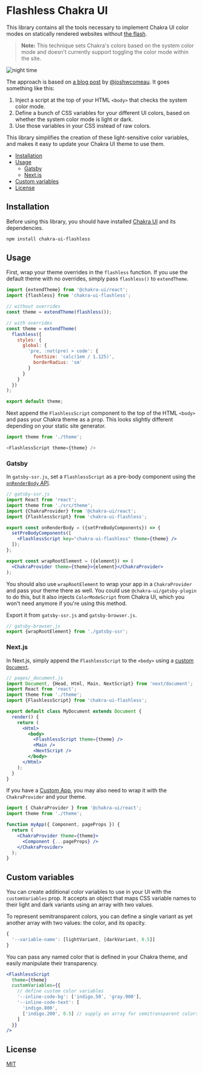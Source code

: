 # Flashless Chakra UI

This library contains all the tools necessary to implement Chakra UI color modes on statically rendered websites without [the flash](https://github.com/chakra-ui/chakra-ui/issues/1878).

> **Note:** This technique sets Chakra's colors based on the system color mode and doesn't currently support toggling the color mode within the site.

![night time](https://media.giphy.com/media/l2YSDYQbXeo9M3Ize/giphy.gif)

The approach is based on [a blog post](https://www.joshwcomeau.com/react/dark-mode/) by [@joshwcomeau](https://github.com/joshwcomeau). It goes something like this:

1. Inject a script at the top of your HTML `<body>` that checks the system color mode.
2. Define a bunch of CSS variables for your different UI colors, based on whether the system color mode is light or dark.
3. Use those variables in your CSS instead of raw colors.

This library simplifies the creation of these light-sensitive color variables, and makes it easy to update your Chakra UI theme to use them.

- [Installation](#installation)
- [Usage](#usage)
  - [Gatsby](#gatsby)
  - [Next.js](#nextjs)
- [Custom variables](#custom-variables)
- [License](#license)

## Installation

Before using this library, you should have installed [Chakra UI](https://chakra-ui.com/docs/getting-started#installation) and its dependencies.

```bash
npm install chakra-ui-flashless
```

## Usage

First, wrap your theme overrides in the `flashless` function. If you use the default theme with no overrides, simply pass `flashless()` to `extendTheme`.

```js
import {extendTheme} from '@chakra-ui/react';
import {flashless} from 'chakra-ui-flashless';

// without overrides
const theme = extendTheme(flashless());

// with overrides
const theme = extendTheme(
  flashless({
    styles: {
      global: {
        'pre, :not(pre) > code': {
          fontSize: 'calc(1em / 1.125)',
          borderRadius: 'sm'
        }
      }
    }
  })
);

export default theme;
```

Next append the `FlashlessScript` component to the top of the HTML `<body>` and pass your Chakra theme as a prop. This looks slightly different depending on your static site generator.

```js
import theme from './theme';

<FlashlessScript theme={theme} />
```

### Gatsby

In `gatsby-ssr.js`, set a `FlashlessScript` as a pre-body component using the [`onRenderBody` API](https://www.gatsbyjs.com/docs/reference/config-files/gatsby-ssr/#onRenderBody).

```jsx
// gatsby-ssr.js
import React from 'react';
import theme from './src/theme';
import {ChakraProvider} from '@chakra-ui/react';
import {FlashlessScript} from 'chakra-ui-flashless';

export const onRenderBody = ({setPreBodyComponents}) => {
  setPreBodyComponents([
    <FlashlessScript key="chakra-ui-flashless" theme={theme} />
  ]);
};

export const wrapRootElement = ({element}) => (
  <ChakraProvider theme={theme}>{element}</ChakraProvider>
);
```

You should also use `wrapRootElement` to wrap your app in a `ChakraProvider` and pass your theme there as well. You could use `@chakra-ui/gatsby-plugin` to do this, but it also injects `ColorModeScript` from Chakra UI, which you won't need anymore if you're using this method.

Export it from `gatsby-ssr.js` and `gatsby-browser.js`.

```js
// gatsby-browser.js
export {wrapRootElement} from './gatsby-ssr';
```

### Next.js

In Next.js, simply append the `FlashlessScript` to the `<body>` using a [custom `Document`](https://nextjs.org/docs/advanced-features/custom-document).

```jsx
// pages/_document.js
import Document, {Head, Html, Main, NextScript} from 'next/document';
import React from 'react';
import theme from './theme';
import {FlashlessScript} from 'chakra-ui-flashless';

export default class MyDocument extends Document {
  render() {
    return (
      <Html>
        <body>
          <FlashlessScript theme={theme} />
          <Main />
          <NextScript />
        </body>
      </Html>
    );
  }
}
```

If you have a [Custom App](https://nextjs.org/docs/advanced-features/custom-app), you may also need to wrap it with the `ChakraProvider` and your theme.

```jsx
import { ChakraProvider } from '@chakra-ui/react';
import theme from './theme';

function myApp({ Component, pageProps }) {
  return (
    <ChakraProvider theme={theme}>
      <Component {...pageProps} />
    </ChakraProvider>
  );
}
```

## Custom variables

You can create additional color variables to use in your UI with the `customVariables` prop. It accepts an object that maps CSS variable names to their light and dark variants using an array with two values.

To represent semitransparent colors, you can define a single variant as yet another array with two values: the color, and its opacity.

```js
{
  '--variable-name': [lightVariant, [darkVariant, 0.5]]
}
```

You can pass any named color that is defined in your Chakra theme, and easily manipulate their transparency.

```jsx
<FlashlessScript
  theme={theme}
  customVariables={{
    // define custom color variables
    '--inline-code-bg': ['indigo.50', 'gray.900'],
    '--inline-code-text': [
      'indigo.800',
      ['indigo.200', 0.5] // supply an array for semitransparent colors
    ]
  }}
/>
```

## License

[MIT](./LICENSE)
